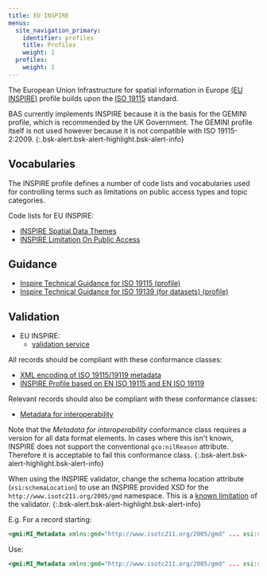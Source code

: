 ```yaml
---
title: EU INSPIRE
menus:
  site_navigation_primary:
    identifier: profiles
    title: Profiles
    weight: 1
  profiles:
    weight: 1
---
```


The European Union Infrastructure for spatial information in Europe
[(EU INSPIRE)](https://inspire.ec.europa.eu/about-inspire/563) profile builds upon the [ISO 19115](/standards/iso-19115)
standard.

BAS currently implements INSPIRE because it is the basis for the GEMINI profile, which is recommended by the UK
Government. The GEMINI profile itself is not used however because it is not compatible with ISO 19115-2:2009.
{:.bsk-alert.bsk-alert-highlight.bsk-alert-info}

## Vocabularies

The INSPIRE profile defines a number of code lists and vocabularies used for controlling terms such as limitations on
public access types and topic categories.

Code lists for EU INSPIRE:

* [INSPIRE Spatial Data Themes](http://inspire.ec.europa.eu/theme)
* [INSPIRE Limitation On Public Access](http://inspire.ec.europa.eu/metadata-codelist/LimitationsOnPublicAccess/)

## Guidance

* [Inspire Technical Guidance for ISO 19115 (profile)](https://inspire.ec.europa.eu/documents/inspire-metadata-implementing-rules-technical-guidelines-based-en-iso-19115-and-en-iso-1)
* [Inspire Technical Guidance for ISO 19139 (for datasets) (profile)](https://inspire.ec.europa.eu/id/document/tg/metadata-iso19139)

## Validation

* EU INSPIRE:
  * [validation service](http://inspire.ec.europa.eu/validator/about/)

All records should be compliant with these conformance classes:

* [XML encoding of ISO 19115/19119 metadata](http://inspire.ec.europa.eu/id/ats/metadata/1.3/xml-encoding)
* [INSPIRE Profile based on EN ISO 19115 and EN ISO 19119](http://inspire.ec.europa.eu/id/ats/metadata/1.3/iso-19115-19119)

Relevant records should also be compliant with these conformance classes:

* [Metadata for interoperability](http://inspire.ec.europa.eu/id/ats/data/master/interoperability-metadata)

Note that the *Metadata for interoperability* conformance class requires a version for all data format elements. In
cases where this isn't known, INSPIRE does not support the conventional `gco:nilReason` attribute. Therefore it is
acceptable to fail this conformance class.
{:.bsk-alert.bsk-alert-highlight.bsk-alert-info}

When using the INSPIRE validator, change the schema location attribute (`xsi:schemaLocation`) to use an INSPIRE provided
XSD for the `http://www.isotc211.org/2005/gmd` namespace. This is a
[known limitation](https://github.com/inspire-eu-validation/community/issues/37) of the validator.
{:.bsk-alert.bsk-alert-highlight.bsk-alert-info}

E.g. For a record starting:

```xml
<gmi:MI_Metadata xmlns:gmd="http://www.isotc211.org/2005/gmd" ... xsi:schemaLocation="http://www.isotc211.org/2005/gmd https://standards.iso.org/ittf/PubliclyAvailableStandards/ISO_19139_Schemas/gmd/gmd.xsd ...">
```

Use:

```xml
<gmi:MI_Metadata xmlns:gmd="http://www.isotc211.org/2005/gmd" ... xsi:schemaLocation="http://www.isotc211.org/2005/gmd https://inspire.ec.europa.eu/draft-schemas/inspire-md-schemas-temp/apiso-inspire/apiso-inspire.xsd ...">
```
